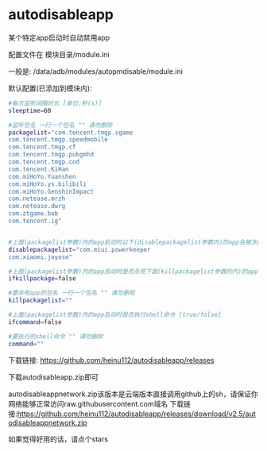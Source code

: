 # autodisableapp

某个特定app启动时自动禁用app

配置文件在 模块目录/module.ini

一般是:
/data/adb/modules/autopmdisable/module.ini

默认配置(已添加到模块内):
```bash
#每次监听间隔时长 [单位:秒(s)]
sleeptime=60

#监听包名 一行一个包名 "" 请勿删除
packagelist="com.tencent.tmgp.sgame
com.tencent.tmgp.speedmobile
com.tencent.tmgp.cf
com.tencent.tmgp.pubgmhd
com.tencent.tmgp.cod
com.tencent.KiHan
com.miHoYo.Yuanshen
com.miHoYo.ys.bilibili
com.miHoYo.GenshinImpact
com.netease.mrzh
com.netease.dwrg
com.ztgame.bob
com.tencent.ig"


#上面(packagelist参数)内的app启动时以下(disablepackagelist参数内)的app会被冻结
disablepackagelist="com.miui.powerkeeper
com.xiaomi.joyose"

#上面(packagelist参数)内的app启动时是否杀死下面(killpackagelist参数的内)的app [true/false]
ifkillpackage=false

#要杀死app的包名 一行一个包名 "" 请勿删除
killpackagelist=""

#上面(packagelist参数)内的app启动时是否执行shell命令 [true/false]
ifcommand=false

#要执行的shell命令 "" 请勿删除
command=""
```

下载链接:
https://github.com/heinu112/autodisableapp/releases

下载autodisableapp.zip即可

autodisableappnetwork.zip该版本是云端版本直接调用github上的sh，请保证你网络能够正常访问raw.githubusercontent.com域名
下载链接:https://github.com/heinu112/autodisableapp/releases/download/v2.5/autodisableappnetwork.zip

如果觉得好用的话，请点个stars
